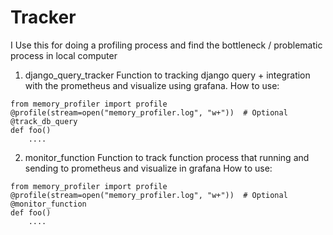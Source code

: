 # Tracker

I Use this for doing a profiling process and find the bottleneck / problematic process in local computer

1. django_query_tracker
Function to tracking django query + integration with the prometheus and visualize using grafana.
How to use:
```
from memory_profiler import profile
@profile(stream=open("memory_profiler.log", "w+"))  # Optional
@track_db_query
def foo()
    ....
```

2. monitor_function
Function to track function process that running and sending to prometheus and visualize in grafana
How to use:
```
from memory_profiler import profile
@profile(stream=open("memory_profiler.log", "w+"))  # Optional
@monitor_function
def foo()
    ....
```

